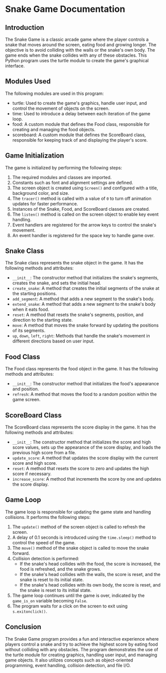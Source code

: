 # Snake Game Documentation

## Introduction

The Snake Game is a classic arcade game where the player controls a snake that moves around the screen, eating food and growing longer. The objective is to avoid colliding with the walls or the snake's own body. The game ends when the snake collides with any of these obstacles. This Python program uses the turtle module to create the game's graphical interface.

## Modules Used

The following modules are used in this program:

- turtle: Used to create the game's graphics, handle user input, and control the movement of objects on the screen.
- time: Used to introduce a delay between each iteration of the game loop.
- food: A custom module that defines the Food class, responsible for creating and managing the food objects.
- scoreboard: A custom module that defines the ScoreBoard class, responsible for keeping track of and displaying the player's score.

## Game Initialization

The game is initialized by performing the following steps:

1. The required modules and classes are imported.
2. Constants such as font and alignment settings are defined.
3. The screen object is created using `Screen()` and configured with a title, background color, and size.
4. The `tracer()` method is called with a value of `0` to turn off animation updates for faster performance.
5. Instances of the Snake, Food, and ScoreBoard classes are created.
6. The `listen()` method is called on the screen object to enable key event handling.
7. Event handlers are registered for the arrow keys to control the snake's movement.
8. An event handler is registered for the space key to handle game over.

## Snake Class

The Snake class represents the snake object in the game. It has the following methods and attributes:

- `__init__`: The constructor method that initializes the snake's segments, creates the snake, and sets the initial head.
- `create_snake`: A method that creates the initial segments of the snake at the starting positions.
- `add_segment`: A method that adds a new segment to the snake's body.
- `extend_snake`: A method that adds a new segment to the snake's body when it eats food.
- `reset`: A method that resets the snake's segments, position, and direction to the starting state.
- `move`: A method that moves the snake forward by updating the positions of its segments.
- `up`, `down`, `left`, `right`: Methods that handle the snake's movement in different directions based on user input.

## Food Class

The Food class represents the food object in the game. It has the following methods and attributes:

- `__init__`: The constructor method that initializes the food's appearance and position.
- `refresh`: A method that moves the food to a random position within the game screen.

## ScoreBoard Class

The ScoreBoard class represents the score display in the game. It has the following methods and attributes:

- `__init__`: The constructor method that initializes the score and high score values, sets up the appearance of the score display, and loads the previous high score from a file.
- `update_score`: A method that updates the score display with the current score and high score.
- `reset`: A method that resets the score to zero and updates the high score if necessary.
- `increase_score`: A method that increments the score by one and updates the score display.

## Game Loop

The game loop is responsible for updating the game state and handling collisions. It performs the following steps:

1. The `update()` method of the screen object is called to refresh the screen.
2. A delay of 0.1 seconds is introduced using the `time.sleep()` method to control the speed of the game.
3. The `move()` method of the snake object is called to move the snake forward.
4. Collision detection is performed:
   - If the snake's head collides with the food, the score is increased, the food is refreshed, and the snake grows.
   - If the snake's head collides with the walls, the score is reset, and the snake is reset to its initial state.
   - If the snake's head collides with its own body, the score is reset, and the snake is reset to its initial state.
5. The game loop continues until the game is over, indicated by the `game_is_on` variable becoming `False`.
6. The program waits for a click on the screen to exit using `s.exitonclick()`.

## Conclusion

The Snake Game program provides a fun and interactive experience where players control a snake and try to achieve the highest score by eating food without colliding with any obstacles. The program demonstrates the use of the turtle module for creating graphics, handling user input, and managing game objects. It also utilizes concepts such as object-oriented programming, event handling, collision detection, and file I/O.